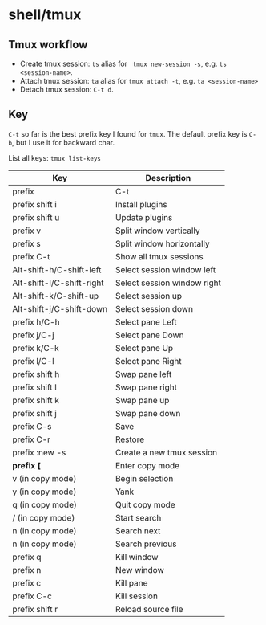 # shell/tmux

## Tmux workflow

- Create tmux session: `ts` alias for ` tmux new-session -s`, e.g. `ts <session-name>`.
- Attach tmux session: `ta` alias for `tmux attach -t`, e.g. `ta <session-name>`
- Detach tmux session: `C-t d`.

## Key

`C-t` so far is the best prefix key I found for `tmux`. The default prefix key is `C-b`, but I use
it for backward char.

List all keys: `tmux list-keys`

| Key                       | Description                 |
| ------------------------- | --------------------------- |
| prefix                    | C-t                         |
| prefix shift i            | Install plugins             |
| prefix shift u            | Update plugins              |
| prefix v                  | Split window vertically     |
| prefix s                  | Split window horizontally   |
| prefix C-t                | Show all tmux sessions      |
| Alt-shift-h/C-shift-left  | Select session window left  |
| Alt-shift-l/C-shift-right | Select session window right |
| Alt-shift-k/C-shift-up    | Select session up           |
| Alt-shift-j/C-shift-down  | Select session down         |
| prefix h/C-h              | Select pane Left            |
| prefix j/C-j              | Select pane Down            |
| prefix k/C-k              | Select pane Up              |
| prefix l/C-l              | Select pane Right           |
| prefix shift h            | Swap pane left              |
| prefix shift l            | Swap pane right             |
| prefix shift k            | Swap pane up                |
| prefix shift j            | Swap pane down              |
| prefix C-s                | Save                        |
| prefix C-r                | Restore                     |
| prefix :new -s <name>     | Create a new tmux session   |
| **prefix [**              | Enter copy mode             |
| v (in copy mode)          | Begin selection             |
| y (in copy mode)          | Yank                        |
| q (in copy mode)          | Quit copy mode              |
| / (in copy mode)          | Start search                |
| n (in copy mode)          | Search next                 |
| n (in copy mode)          | Search previous             |
| prefix q                  | Kill window                 |
| prefix n                  | New window                  |
| prefix c                  | Kill pane                   |
| prefix C-c                | Kill session                |
| prefix shift r            | Reload source file          |
